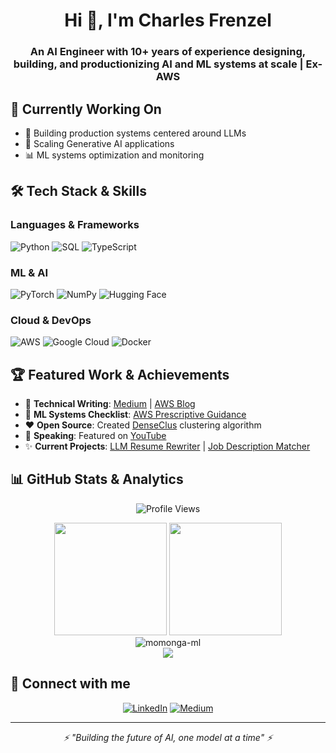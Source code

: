 <h1 align="center">Hi 👋, I'm Charles Frenzel</h1>
<h3 align="center">An AI Engineer with 10+ years of experience designing, building, and productionizing AI and ML systems at scale | Ex-AWS</h3>

## 🚀 Currently Working On
- 🔬 Building production systems centered around LLMs
- 🎯 Scaling Generative AI applications  
- 📊 ML systems optimization and monitoring

## 🛠️ Tech Stack & Skills

### Languages & Frameworks
![Python](https://img.shields.io/badge/python-3670A0?style=for-the-badge&logo=python&logoColor=ffdd54)
![SQL](https://img.shields.io/badge/SQL-336791?style=for-the-badge&logo=postgresql&logoColor=white)
![TypeScript](https://img.shields.io/badge/typescript-%23007ACC.svg?style=for-the-badge&logo=typescript&logoColor=white)

### ML & AI
![PyTorch](https://img.shields.io/badge/PyTorch-%23EE4C2C.svg?style=for-the-badge&logo=PyTorch&logoColor=white)
![NumPy](https://img.shields.io/badge/numpy-%23013243.svg?style=for-the-badge&logo=numpy&logoColor=white)
![Hugging Face](https://img.shields.io/badge/-HuggingFace-FDEE21?style=for-the-badge&logo=HuggingFace&logoColor=black)

### Cloud & DevOps
![AWS](https://img.shields.io/badge/AWS-%23FF9900.svg?style=for-the-badge&logo=amazon-aws&logoColor=white)
![Google Cloud](https://img.shields.io/badge/GoogleCloud-%234285F4.svg?style=for-the-badge&logo=google-cloud&logoColor=white)
![Docker](https://img.shields.io/badge/docker-%230db7ed.svg?style=for-the-badge&logo=docker&logoColor=white)

## 🏆 Featured Work & Achievements
- 📝 **Technical Writing**: [Medium](https://charles-frenzel.medium.com/) | [AWS Blog](https://www.google.com/search?q=site%3Aaws.amazon.com%2Fblogs%2F+Charles+Frenzel)
- 🤖 **ML Systems Checklist**: [AWS Prescriptive Guidance](https://docs.aws.amazon.com/prescriptive-guidance/latest/mlops-checklist/introduction.html?did=pg_card&trk=pg_card)
- ❤️ **Open Source**: Created [DenseClus](https://github.com/awslabs/amazon-denseclus) clustering algorithm
- 🎥 **Speaking**: Featured on [YouTube](https://www.youtube.com/watch?v=lT8b6g8veqQ)
- ✨ **Current Projects**: [LLM Resume Rewriter](https://github.com/momonga-ml/llm_resume_rewriter) | [Job Description Matcher](https://github.com/momonga-ml/job_recommender)
  
## 📊 GitHub Stats & Analytics

<div align="center">

![Profile Views](https://komarev.com/ghpvc/?username=momonga-ml&label=Profile%20views&color=3fd4ca&style=flat-square)

</div>

<div align="center">
  <img height="180em" src="https://github-readme-stats.vercel.app/api?username=momonga-ml&show_icons=true&theme=radical&include_all_commits=true&count_private=true"/>
  <img height="180em" src="https://github-readme-stats.vercel.app/api/top-langs/?username=momonga-ml&layout=compact&theme=radical"/>
</div>

<div align="center">
  <img src="https://github-readme-streak-stats.herokuapp.com/?user=momonga-ml&theme=radical" alt="momonga-ml" />
</div>

<div align="center">
  <img src="https://github-profile-trophy.vercel.app/?username=momonga-ml&theme=radical&row=1&column=7" />
</div>

## 🤝 Connect with me

<div align="center">

[![LinkedIn](https://img.shields.io/badge/LinkedIn-%230077B5.svg?style=for-the-badge&logo=linkedin&logoColor=white)](https://www.linkedin.com/in/cfrenzel/)
[![Medium](https://img.shields.io/badge/Medium-12100E?style=for-the-badge&logo=medium&logoColor=white)](https://charles-frenzel.medium.com)

</div>

---
<div align="center">
  <i>⚡ "Building the future of AI, one model at a time" ⚡</i>
</div>
